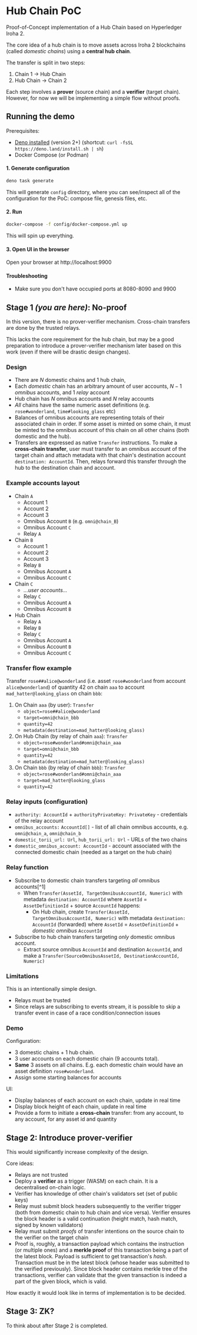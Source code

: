 # Hub Chain PoC

Proof-of-Concept implementation of a Hub Chain based on Hyperledger Iroha 2.

The core idea of a hub chain is to move assets across Iroha 2 blockchains (called _domestic chains_) using a **central hub chain**.

The transfer is split in two steps:

1. Chain 1 → Hub Chain
2. Hub Chain → Chain 2

Each step involves a **prover** (source chain) and a **verifier** (target chain). However, for now we will be implementing a simple flow without proofs.

## Running the demo

Prerequisites:

- [Deno installed](https://deno.com/) (version 2+) (shortcut: `curl -fsSL https://deno.land/install.sh | sh`)
- Docker Compose (or Podman)

#### 1. Generate configuration

```sh
deno task generate
```

This will generate `config` directory, where you can see/inspect all of the configuration for the PoC: compose file, genesis files, etc.

#### 2. Run

```sh
docker-compose -f config/docker-compose.yml up
```

This will spin up everything.

#### 3. Open UI in the browser

Open your browser at http://localhost:9900

#### Troubleshooting

- Make sure you don't have occupied ports at 8080-8090 and 9900

## Stage 1 _(you are here)_: No-proof

In this version, there is no prover-verifier mechanism. Cross-chain transfers are done by the trusted relays.

This lacks the core requirement for the hub chain, but may be a good preparation to introduce a prover-verifier mechanism later based on this work (even if there will be drastic design changes).

### Design

- There are $N$ domestic chains and 1 hub chain,
- Each _domestic_ chain has an arbitrary amount of user accounts, $N - 1$ _omnibus_ accounts, and 1 _relay_ account
- Hub chain has $N$ omnibus accounts and $N$ relay accounts
- _All_ chains have the same numeric asset definitions (e.g. `rose#wonderland`, `time#looking_glass` etc)
- Balances of omnibus accounts are representing totals of their associated chain in order. If some asset is minted on some chain, it must be minted to the omnibus account of this chain on all other chains (both domestic and the hub).
- Transfers are expressed as native `Transfer` instructions. To make a **cross-chain transfer**, user must transfer to an omnibus account of the target chain and attach metadata with that chain's destination account `destination: AccountId`. Then, relays forward this transfer through the hub to the destination chain and account.

### Example accounts layout

- Chain `A`
  - Account 1
  - Account 2
  - Account 3
  - Omnibus Account `B` (e.g. `omni@chain_B`)
  - Omnibus Account `C`
  - Relay `A`
- Chain `B`
  - Account 1
  - Account 2
  - Account 3
  - Relay `B`
  - Omnibus Account `A`
  - Omnibus Account `C`
- Chain `C`
  - _...user accounts..._
  - Relay `C`
  - Omnibus Account `A`
  - Omnibus Account `B`
- Hub Chain
  - Relay `A`
  - Relay `B`
  - Relay `C`
  - Omnibus Account `A`
  - Omnibus Account `B`
  - Omnibus Account `C`

### Transfer flow example

Transfer `rose##alice@wonderland` (i.e. asset `rose#wonderland` from account `alice@wonderland`) of quantity 42 on chain `aaa` to account `mad_hatter@looking_glass` on chain `bbb`:

1. On Chain `aaa` (by user): `Transfer`
   - `object=rose##alice@wonderland`
   - `target=omni@chain_bbb`
   - `quantity=42`
   - `metadata(destination=mad_hatter@looking_glass)`
2. On Hub Chain (by relay of chain `aaa`): `Transfer`
   - `object=rose#wonderland#omni@chain_aaa`
   - `target=omni@chain_bbb`
   - `quantity=42`
   - `metadata(destination=mad_hatter@looking_glass)`
3. On Chain `bbb` (by relay of chain `bbb`): `Transfer`
   - `object=rose#wonderland#omni@chain_aaa`
   - `target=mad_hatter@looking_glass`
   - `quantity=42`

### Relay inputs (configuration)

- `authority: AccountId` + `authorityPrivateKey: PrivateKey` - credentials of the relay account
- `omnibus_accounts:` `AccountId[]` - list of all chain omnibus accounts, e.g. `omni@chain_a`, `omni@chain_b`
- `domestic_torii_url: Url`, `hub_torii_url: Url` - URLs of the two chains
- `domestic_omnibus_account: AccountId` - account associated with the connected domestic chain (needed as a target on the hub chain)

### Relay function

- Subscribe to domestic chain transfers targeting _all_ omnibus accounts[^1]
  - When `Transfer(AssetId, TargetOmnibusAccountId, Numeric)` with metadata `destination: AccountId` where `AssetId` = `AssetDefinitionId` + source `AccountId` happens:
    - On Hub chain, create `Transfer(AssetId, TargetOmnibusAccountId, Numeric)` with metadata `destination: AccountId` (forwarded) where `AssetId` = `AssetDefinitionId` + _domestic omnibus_ `AccountId`
- Subscribe to hub chain transfers targeting _only_ domestic omnibus account.
  - Extract source omnibus `AccountId` and destination `AccountId`, and make a `Transfer(SourceOmnibusAssetId, DestinationAccountId, Numeric)`

### Limitations

This is an intentionally simple design.

- Relays must be trusted
- Since relays are subscribing to events stream, it is possible to skip a transfer event in case of a race condition/connection issues

### Demo

Configuration:

- 3 domestic chains + 1 hub chain.
- 3 user accounts on each domestic chain (9 accounts total).
- **Same** 3 assets on all chains. E.g. each domestic chain would have an asset definition `rose#wonderland`.
- Assign some starting balances for accounts

UI:

- Display balances of each account on each chain, update in real time
- Display block height of each chain, update in real time
- Provide a form to initiate a **cross-chain** transfer: from any account, to any account, for any asset id and quantity

## Stage 2: Introduce prover-verifier

This would significantly increase complexity of the design.

Core ideas:

- Relays are not trusted
- Deploy a **verifier** as a trigger (WASM) on each chain. It is a decentralised on-chain logic.
- Verifier has knowledge of other chain's validators set (set of public keys)
- Relay must submit block headers subsequently to the verifier trigger (both from domestic chain to hub chain and vice versa). Verifier ensures the block header is a valid continuation (height match, hash match, signed by known validators)
- Relay must submit _proofs_ of transfer intentions on the source chain to the verifier on the target chain
- Proof is, roughly, a transaction payload which contains the instruction (or multiple ones) and a **merkle proof** of this transaction being a part of the latest block. Payload is sufficient to get transaction's _hash_. Transaction must be in the latest block (whose header was submitted to the verified previously). Since block header contains merkle tree of the transactions, verifier can validate that the given transaction is indeed a part of the given block, which is valid.

How exactly it would look like in terms of implementation is to be decided.

## Stage 3: ZK?

To think about after Stage 2 is completed.
